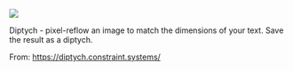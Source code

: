 ![](https://db-feed.s3.amazonaws.com/legacy/diptych-1573229407781.gif)

Diptych - pixel-reflow an image to match the dimensions of your text. Save the result as a diptych.

From: https://diptych.constraint.systems/